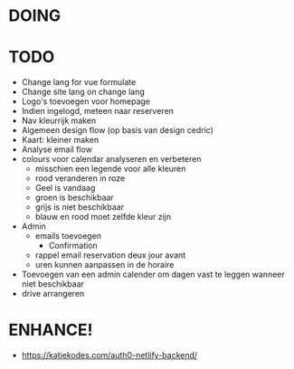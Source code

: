 # DOING

# TODO
- Change lang for vue formulate
- Change site lang on change lang
- Logo's toevoegen voor homepage
- Indien ingelogd, meteen naar reserveren
- Nav kleurrijk maken
- Algemeen design flow (op basis van design cedric)
- Kaart: kleiner maken
- Analyse email flow
- colours voor calendar analyseren en verbeteren
    - misschien een legende voor alle kleuren
    - rood veranderen in roze
    - Geel is vandaag
    - groen is beschikbaar
    - grijs is niet beschikbaar
    - blauw en rood moet zelfde kleur zijn
- Admin
    - emails toevoegen
        - Confirmation
    - rappel email reservation deux jour avant
    - uren kunnen aanpassen in de horaire
- Toevoegen van een admin calender om dagen vast te leggen wanneer niet beschikbaar
- drive arrangeren

# ENHANCE!
- https://katiekodes.com/auth0-netlify-backend/
